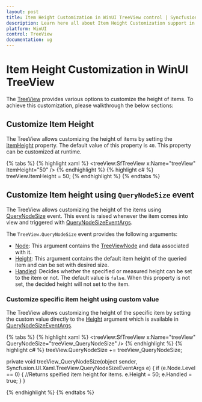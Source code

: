 ```yaml
---
layout: post
title: Item Height Customization in WinUI TreeView control | Syncfusion
description: Learn here all about Item Height Customization support in Syncfusion WinUI TreeView control and more details.
platform: WinUI
control: TreeView
documentation: ug
---
```


# Item Height Customization in WinUI TreeView

The [TreeView](https://help.syncfusion.com/cr/winui/Syncfusion.UI.Xaml.TreeView.SfTreeView.html) provides various options to customize the height of items. To achieve this customization, please walkthrough the below sections:

## Customize Item Height

The TreeView allows customizing the height of items by setting the [ItemHeight](https://help.syncfusion.com/cr/winui/Syncfusion.UI.Xaml.TreeView.SfTreeView.html#Syncfusion_UI_Xaml_TreeView_SfTreeView_ItemHeight) property. The default value of this property is `40`. This property can be customized at runtime.

{% tabs %}
{% highlight xaml %}
<treeView:SfTreeView x:Name="treeView" ItemHeight="50" />
{% endhighlight %}
{% highlight c# %}
treeView.ItemHeight = 50;
{% endhighlight %}
{% endtabs %}

## Customize Item height using `QueryNodeSize` event
 The TreeView allows customizing the height of the items using [QueryNodeSize](https://help.syncfusion.com/cr/winui/Syncfusion.UI.Xaml.TreeView.SfTreeView.html#Syncfusion_UI_Xaml_TreeView_SfTreeView_QueryNodeSize) event. This event is raised whenever the item comes into view and triggered with [QueryNodeSizeEventArgs](https://help.syncfusion.com/cr/winui/Syncfusion.UI.Xaml.TreeView.QueryNodeSizeEventArgs.html).

The `TreeView.QueryNodeSize` event provides the following arguments:
 
 * [Node](https://help.syncfusion.com/cr/winui/Syncfusion.UI.Xaml.TreeView.QueryNodeSizeEventArgs.html#Syncfusion_UI_Xaml_TreeView_QueryNodeSizeEventArgs_Node): This argument contains the [TreeViewNode](https://help.syncfusion.com/cr/winui/Syncfusion.UI.Xaml.TreeView.Engine.TreeViewNode.html) and data associated with it.
 * [Height](https://help.syncfusion.com/cr/winui/Syncfusion.UI.Xaml.TreeView.QueryNodeSizeEventArgs.html#Syncfusion_UI_Xaml_TreeView_QueryNodeSizeEventArgs_Height): This argument contains the default item height of the queried item and can be set with desired size.
 * [Handled](https://help.syncfusion.com/cr/winui/Syncfusion.UI.Xaml.TreeView.QueryNodeSizeEventArgs.html#Syncfusion_UI_Xaml_TreeView_QueryNodeSizeEventArgs_Handled): Decides whether the specified or measured height can be set to the item or not. The default value is `false`. When this property is not set, the decided height will not set to the item.

### Customize specific item height using custom value

The TreeView allows customizing the height of the specific item by setting the custom value directly to the [Height](https://help.syncfusion.com/cr/winui/Syncfusion.UI.Xaml.TreeView.QueryNodeSizeEventArgs.html#Syncfusion_UI_Xaml_TreeView_QueryNodeSizeEventArgs_Height) argument which is available in [QueryNodeSizeEventArgs](https://help.syncfusion.com/cr/winui/Syncfusion.UI.Xaml.TreeView.QueryNodeSizeEventArgs.html).

{% tabs %}
{% highlight xaml %}
<treeView:SfTreeView x:Name="treeView"
                       QueryNodeSize="treeView_QueryNodeSize"    />
{% endhighlight %}
{% highlight c# %}
treeView.QueryNodeSize += treeView_QueryNodeSize;

private void treeView_QueryNodeSize(object sender, Syncfusion.UI.Xaml.TreeView.QueryNodeSizeEventArgs e)
{
    if (e.Node.Level == 0)
    {
        //Returns speified item height for items.
        e.Height = 50;
        e.Handled = true;
    }
}

{% endhighlight %}
{% endtabs %}
